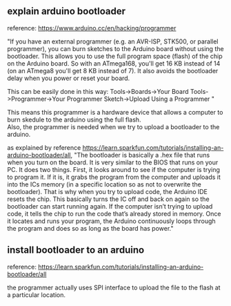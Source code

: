 explain arduino bootloader
----------------------------

reference: https://www.arduino.cc/en/hacking/programmer

"If you have an external programmer (e.g. an AVR-ISP, STK500, or parallel programmer), 
you can burn sketches to the Arduino board without using the bootloader. 
This allows you to use the full program space (flash) of the chip on the Arduino board. 
So with an ATmega168, you'll get 16 KB instead of 14 (on an ATmega8 you'll get 8 KB instead of 7). 
It also avoids the bootloader delay when you power or reset your board.

This can be easily done in this way:
Tools->Boards->Your Board
Tools->Programmer->Your Programmer
Sketch->Upload Using a Programmer
"

This means this programmer is a hardware device that allows a computer to burn skedule to the arduino using the full flash.  
Also, the programmer is needed when we try to upload a bootloader to the arduino.

as explained by reference https://learn.sparkfun.com/tutorials/installing-an-arduino-bootloader/all,
"The bootloader is basically a .hex file that runs when you turn on the board. 
It is very similar to the BIOS that runs on your PC. 
It does two things. 
First, it looks around to see if the computer is trying to program it. 
If it is, it grabs the program from the computer and 
uploads it into the ICs memory (in a specific location so as not to overwrite the bootloader). 
That is why when you try to upload code, the Arduino IDE resets the chip. 
This basically turns the IC off and back on again so the bootloader can start running again. 
If the computer isn’t trying to upload code, 
it tells the chip to run the code that’s already stored in memory. 
Once it locates and runs your program, 
the Arduino continuously loops through the program and does so as long as the board has power."



install bootloader to an arduino
------------------------

reference: https://learn.sparkfun.com/tutorials/installing-an-arduino-bootloader/all

the programmer actually uses SPI interface to upload the file to the flash at a particular location.
